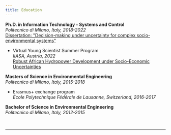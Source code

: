 ```yaml
---
title: Education
---
```


**Ph.D. in Information Technology - Systems and Control** <br>
*Politecnico di Milano, Italy, 2018-2022* <br>
<a href="https://www.politesi.polimi.it/handle/10589/183021"> Dissertation: "Decision-making under uncertainty for complex socio-environmental systems" </a>
  + Virtual Young Scientist Summer Program <br>
    *IIASA, Austria, 2022* <br>
    <a href="https://pure.iiasa.ac.at/id/eprint/17664/1/YSSP_report%20Carlino.pdf"> Robust African Hydropower Development under Socio-Economic Uncertainties </a>
    
**Masters of Science in Environmental Engineering** <br>
*Politecnico di Milano, Italy, 2015-2018*

  + Erasmus+ exchange program <br>
    *École Polytechnique Fédérale de Lausanne, Switzerland, 2016-2017*

**Bachelor of Science in Environmental Engineering** <br>
*Politecnico di Milano, Italy, 2012-2015*

<br>

<hr> 
